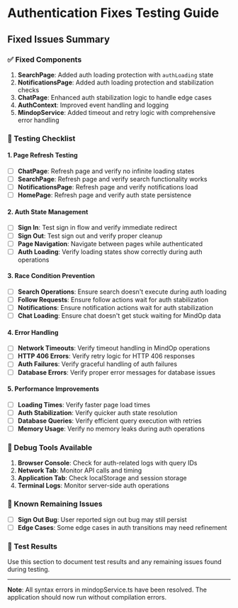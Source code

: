 # Authentication Fixes Testing Guide

## Fixed Issues Summary

### ✅ Fixed Components
1. **SearchPage**: Added auth loading protection with `authLoading` state
2. **NotificationsPage**: Added auth loading protection and stabilization checks
3. **ChatPage**: Enhanced auth stabilization logic to handle edge cases
4. **AuthContext**: Improved event handling and logging
5. **MindopService**: Added timeout and retry logic with comprehensive error handling

### 🧪 Testing Checklist

#### 1. Page Refresh Testing
- [ ] **ChatPage**: Refresh page and verify no infinite loading states
- [ ] **SearchPage**: Refresh page and verify search functionality works
- [ ] **NotificationsPage**: Refresh page and verify notifications load
- [ ] **HomePage**: Refresh page and verify auth state persistence

#### 2. Auth State Management
- [ ] **Sign In**: Test sign in flow and verify immediate redirect
- [ ] **Sign Out**: Test sign out and verify proper cleanup
- [ ] **Page Navigation**: Navigate between pages while authenticated
- [ ] **Auth Loading**: Verify loading states show correctly during auth operations

#### 3. Race Condition Prevention
- [ ] **Search Operations**: Ensure search doesn't execute during auth loading
- [ ] **Follow Requests**: Ensure follow actions wait for auth stabilization
- [ ] **Notifications**: Ensure notification actions wait for auth stabilization
- [ ] **Chat Loading**: Ensure chat doesn't get stuck waiting for MindOp data

#### 4. Error Handling
- [ ] **Network Timeouts**: Verify timeout handling in MindOp operations
- [ ] **HTTP 406 Errors**: Verify retry logic for HTTP 406 responses
- [ ] **Auth Failures**: Verify graceful handling of auth failures
- [ ] **Database Errors**: Verify proper error messages for database issues

#### 5. Performance Improvements
- [ ] **Loading Times**: Verify faster page load times
- [ ] **Auth Stabilization**: Verify quicker auth state resolution
- [ ] **Database Queries**: Verify efficient query execution with retries
- [ ] **Memory Usage**: Verify no memory leaks during auth operations

### 🔧 Debug Tools Available
1. **Browser Console**: Check for auth-related logs with query IDs
2. **Network Tab**: Monitor API calls and timing
3. **Application Tab**: Check localStorage and session storage
4. **Terminal Logs**: Monitor server-side auth operations

### 🚨 Known Remaining Issues
- [ ] **Sign Out Bug**: User reported sign out bug may still persist
- [ ] **Edge Cases**: Some edge cases in auth transitions may need refinement

### 📝 Test Results
Use this section to document test results and any remaining issues found during testing.

---

**Note**: All syntax errors in mindopService.ts have been resolved. The application should now run without compilation errors.
